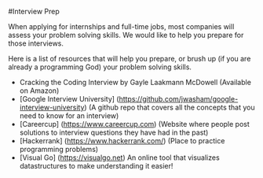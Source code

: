 #Interview Prep

When applying for internships and full-time jobs, most companies will assess your problem solving skills. We would like
to help you prepare for those interviews.

Here is a list of resources that will help you prepare, or brush up (if you are already a programming God) your problem solving skills.

* Cracking the Coding Interview by Gayle Laakmann McDowell (Available on Amazon)
* [Google Interview University] (https://github.com/jwasham/google-interview-university) (A github repo that covers all the concepts
  that you need to know for an interview)
* [Careercup] (https://www.careercup.com) (Website where people post solutions to interview
  questions they have had in the past)
* [Hackerrank] (https://www.hackerrank.com/) (Place to practice programming problems)
* [Visual Go] (https://visualgo.net)
  An online tool that visualizes datastructures to make understanding it easier!